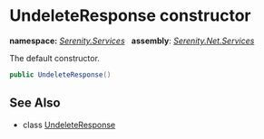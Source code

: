 # UndeleteResponse constructor
**namespace:** *[Serenity.Services](../../README.md#serenity.services-namespace)*   **assembly**: *[Serenity.Net.Services](../../README.md)*

The default constructor.

```csharp
public UndeleteResponse()
```

## See Also

* class [UndeleteResponse](../UndeleteResponse.md)